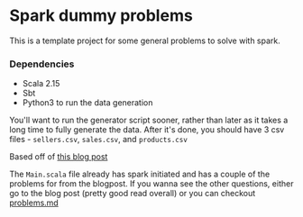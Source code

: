 # Spark dummy problems

This is a template project for some general problems to solve with spark.

### Dependencies

- Scala 2.15 
- Sbt
- Python3 to run the data generation

You'll want to run the generator script sooner, rather than later as it takes a long time to fully generate the data. After it's done, you should have 3 csv files - `sellers.csv`, `sales.csv`, and `products.csv`

Based off of [this blog post](https://towardsdatascience.com/six-spark-exercises-to-rule-them-all-242445b24565)

The `Main.scala` file already has spark initiated and has a couple of the problems for from the blogpost. If you wanna see the other questions, either go to the blog post (pretty good read overall) or you can checkout [problems.md](./problems.md)
